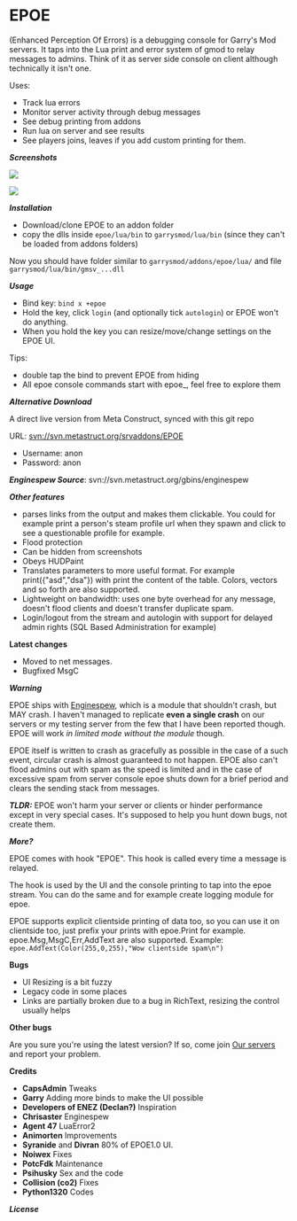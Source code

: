 EPOE
=======================

(Enhanced Perception Of Errors) is a debugging console for Garry's Mod servers. It taps into the Lua print and error system of gmod to relay messages to admins. 
Think of it as server side console on client although technically it isn't one.

Uses:

 - Track lua errors
 - Monitor server activity through debug messages
 - See debug printing from addons
 - Run lua on server and see results
 - See players joins, leaves if you add custom printing for them.


***Screenshots***

![](http://i.imgur.com/k1rhz3b.png)

![](http://i.imgur.com/SyuCR5i.png)

***Installation***

 - Download/clone EPOE to an addon folder
 - copy the dlls inside ```epoe/lua/bin``` to ```garrysmod/lua/bin``` 
(since they can't be loaded from addons folders)

 Now you should have folder similar to ``` garrysmod/addons/epoe/lua/ ``` and file ``` garrysmod/lua/bin/gmsv_...dll ```

***Usage***

 * Bind key: ```bind x +epoe```
 * Hold the key, click ```login``` (and optionally tick ```autologin```) or EPOE won't do anything.
 * When you hold the key you can resize/move/change settings on the EPOE UI.

Tips:

 - double tap the bind to prevent EPOE from hiding
 - All epoe console commands start with epoe_, feel free to explore them


***Alternative Download*** 

A direct live version from Meta Construct, synced with this git repo

URL: [svn://svn.metastruct.org/srvaddons/EPOE](svn://svn.metastruct.org/srvaddons/EPOE) 

 - Username: anon
 - Password: anon

***Enginespew Source***: svn://svn.metastruct.org/gbins/enginespew

***Other features***

 - parses links from the output and makes them clickable. You could for example print a person's steam profile url when they spawn and click to see a questionable profile for example.
 - Flood protection
 - Can be hidden from screenshots
 - Obeys HUDPaint
 - Translates parameters to more useful format. For example print({"asd","dsa"}) with print the content of the table. Colors, vectors and so forth are also supported.
 - Lightweight on bandwidth: uses one byte overhead for any message, doesn't flood clients and doesn't transfer duplicate spam.
 - Login/logout from the stream and autologin with support for delayed admin rights (SQL Based Administration for example)


**Latest changes**

 - Moved to net messages.
 - Bugfixed MsgC

***Warning***

EPOE ships with [Enginespew](http://www.facepunch.com/threads/859870), which is a module that shouldn't crash, but MAY crash.
I haven't managed to replicate **even a single crash** on our servers or my testing server from the few that I have been reported though. EPOE will work *in limited mode without the module* though.

EPOE itself is written to crash as gracefully as possible in the case of a such event, circular crash is almost guaranteed to not happen. 
EPOE also can't flood admins out with spam as the speed is limited and in the case of excessive spam from server console epoe shuts down for a brief period and clears the sending stack from messages.

***TLDR:*** EPOE won't harm your server or clients or hinder performance except in very special cases. It's supposed to help you hunt down bugs, not create them.


***More?***

EPOE comes with hook "EPOE". This hook is called every time a message is relayed. 

The hook is used by the UI and the console printing to tap into the epoe stream. You can do the same and for example create logging module for epoe.

EPOE supports explicit clientside printing of data too, so you can use it on clientside too, just prefix your prints with epoe.Print for example. epoe.Msg,MsgC,Err,AddText are also supported.
Example:
```epoe.AddText(Color(255,0,255),"Wow clientside spam\n")```


**Bugs**

 - UI Resizing is a bit fuzzy
 - Legacy code in some places
 - Links are partially broken due to a bug in RichText, resizing the control usually helps

**Other bugs**

Are you sure you're using the latest version? 
If so, come join [Our servers](http://metastruct.org) and report your problem.

**Credits**
 - **CapsAdmin** Tweaks
 - **Garry** Adding more binds to make the UI possible
 - **Developers of ENEZ (Declan?)** Inspiration
 - **Chrisaster** Enginespew
 - **Agent 47** LuaError2
 - **Animorten** Improvements
 - **Syranide** and **Divran** 80% of EPOE1.0 UI.
 - **Noiwex** Fixes
 - **PotcFdk** Maintenance
 - **Psihusky** Sex and the code
 - **Collision (co2)** Fixes
 - **Python1320** Codes

***License***
